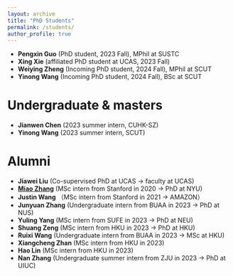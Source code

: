 ```yaml
---
layout: archive
title: "PhD Students"
permalink: /students/
author_profile: true
---
```

- **Pengxin Guo** (PhD student, 2023 Fall), MPhil at SUSTC
- **Xing Xie** (affiliated PhD student at UCAS, 2023 Fall)
- **Weiying Zheng** (Incoming PhD student, 2024 Fall), MPhil at SCUT
- **Yinong Wang** (Incoming PhD student, 2024 Fall), BSc at SCUT
  
Undergraduate & masters
======
- **Jianwen Chen** (2023 summer intern, CUHK-SZ)
- **Yinong Wang** (2023 summer intern, SCUT)

Alumni
======
- **Jiawei Liu** (Co-supervised PhD at UCAS -> faculty at UCAS)
- **[Miao Zhang](https://miaozhng.github.io/)** (MSc intern from Stanford in 2020 -> PhD at NYU)
- **Justin Wang** （MSc intern from Stanford in 2021 -> AMAZON）
- **Junyuan Zhang** (Undergraduate intern from BUAA in 2023 -> PhD at NUS)
- **Yuling Yang** (MSc intern from SUFE in 2023 -> PhD at NEU)
- **Shuang Zeng** (MSc intern from HKU in 2023 -> PhD at HKU)
- **Ruixi Wang** (Undergraduate intern from BUAA in 2023 -> MSc at HKU)
- **Xiangcheng Zhan** (MSc intern from HKU in 2023)
- **Hao Lin** (MSc intern from HKU in 2023)
- **Nan Zhang** (Undergraduate summer intern from ZJU in 2023 -> PhD at UIUC)







